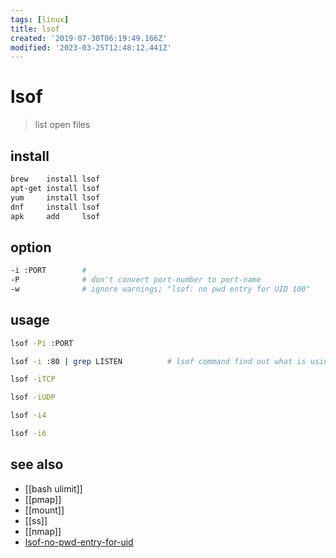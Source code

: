 ```yaml
---
tags: [linux]
title: lsof
created: '2019-07-30T06:19:49.166Z'
modified: '2023-03-25T12:48:12.441Z'
---
```


# lsof

> list open files

## install

```sh
brew    install lsof
apt-get install lsof
yum     install lsof
dnf     install lsof
apk     add     lsof
```

## option

```sh
-i :PORT        #
-P              # don't convert port-number to port-name
-w              # ignore warnings; "lsof: no pwd entry for UID 100"
```

## usage

```sh
lsof -Pi :PORT

lsof -i :80 | grep LISTEN          # lsof command find out what is using port 80

lsof -iTCP

lsof -iUDP

lsof -i4

lsof -i6
```

## see also

- [[bash ulimit]]
- [[pmap]]
- [[mount]]
- [[ss]]
- [[nmap]]
- [lsof-no-pwd-entry-for-uid](https://unix.stackexchange.com/a/193920/193945)
